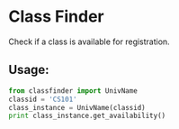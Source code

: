 # Class Finder
Check if a class is available for registration.

Usage:
-----
```python
from classfinder import UnivName
classid = 'CS101'
class_instance = UnivName(classid)
print class_instance.get_availability()
```
